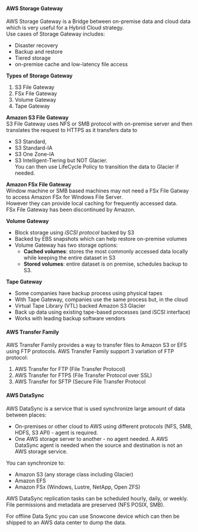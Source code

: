 #### AWS Storage Gateway
AWS Storage Gateway is a Bridge between on-premise data and cloud data which is very useful for a Hybrid Cloud strategy.  
Use cases of Storage Gateway includes:
* Disaster recovery
* Backup and restore
* Tiered storage
* on-premise cache and low-latency file access

__Types of Storage Gateway__  
1. S3 File Gateway
2. FSx File Gateway
3. Volume Gateway
4. Tape Gateway

__Amazon S3 File Gateway__  
S3 File Gateway uses NFS or SMB protocol with on-premise server and then translates the request to HTTPS as it transfers data to
* S3 Standard,
* S3 Standard-IA
* S3 One Zone-IA
* S3 Intelligent-Tiering
but NOT Glacier.  
You can then use LifeCycle Policy to transition the data to Glacier if needed.  

__Amazon FSx File Gateway__  
Window machine or SMB based machines may not need a FSx File Gatway to access Amazon FSx for Windows File Server.  
However they can provide local caching for frequently accessed data.  
FSx File Gateway has been discontinued by Amazon.

__Volume Gateway__  
* Block storage using _iSCSI protocol_  backed by S3
* Backed by EBS snapshots which can help restore on-premise volumes
* Volume Gateway has two storage options:
  - __Cached volumes__: stores the most commonly accessed data locally  while keeping the entire dataset in S3
  - __Stored volumes__: entire dataset is on premise, schedules backup to S3.

__Tape Gateway__  
* Some companies have backup process using physical tapes
* With Tape Gateway, companies use the same process but, in the cloud
* Virtual Tape Library (VTL) backed Amazon S3 Glacier
* Back up data using existing tape-based processes (and iSCSI interface)
* Works with leading backup software vendors  

#### AWS Transfer Family
AWS Transfer Family  provides a way to transfer files to Amazon S3 or EFS using FTP protocols.
AWS Transfer Family support 3 variation of FTP protocol:
1. AWS Transfer for FTP (File Transfer Protocol)
2. AWS Transfer for FTPS (File Transfer Protocol over SSL)
3. AWS Transfer for SFTP (Secure File Transfer Protocol

#### AWS DataSync
AWS DataSync is a service that is used synchronize large amount of data between places:
* On-premises or other cloud to AWS using different protocols (NFS, SMB, HDFS, S3 API) - agent is required.
* One AWS storage server to another - no agent needed.
A AWS DataSync agent is needed when the source and destination is not an AWS storage service.  

You can synchronize to:   
* Amazon S3 (any storage class including Glacier)
* Amazon EFS
* Amazon FSx (Windows, Lustre, NetApp, Open ZFS)

AWS DataSync replication tasks can be scheduled hourly, daily, or weekly.
File permissions and metadata are preserved (NFS POSIX, SMB).

For offline Data Sync you can use Snowcone device which can then be shipped to an AWS data center to dump the data.
